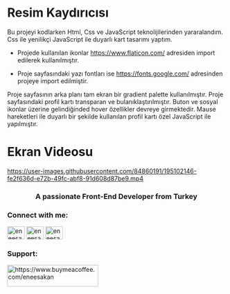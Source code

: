 # Resim Kaydırıcısı

Bu projeyi kodlarken Html, Css ve JavaScript teknolijilerinden yararalandım. Css ile yenilikçi JavaScript ile duyarlı kart tasarımı yaptım.

- Projede kullanılan ikonlar https://www.flaticon.com/ adresiden import edilerek kullanılmıştır.

- Proje sayfasındaki yazı fontları ise https://fonts.google.com/ adresinden projeye import edilmiştir.

Proje sayfasının arka planı tam ekran bir gradient palette kullanılmıştır. Proje sayfasındaki  profil kartı transparan ve bulanıklaştırılmıştır. Buton ve sosyal ikonlar üzerine gelindiğinded hover özellikler devreye girmektedir. Mause hareketleri ile duyarlı bir şekilde kullanılan profil kartı özel JavaScript ile yapılmıştır.

# Ekran Videosu

https://user-images.githubusercontent.com/84860191/195102146-fe2f636d-e72b-49fc-abf8-91d608d87be9.mp4


<h3 align="center">A passionate Front-End Developer from Turkey</h3>

<h3 align="left">Connect with me:</h3>
<p align="left">
<a href="https://twitter.com/eneesakan" target="blank"><img align="center" src="https://raw.githubusercontent.com/rahuldkjain/github-profile-readme-generator/master/src/images/icons/Social/twitter.svg" alt="eneesakan" height="30" width="40" /></a>
<a href="https://linkedin.com/in/eneesakan" target="blank"><img align="center" src="https://raw.githubusercontent.com/rahuldkjain/github-profile-readme-generator/master/src/images/icons/Social/linked-in-alt.svg" alt="eneesakan" height="30" width="40" /></a>
<a href="https://instagram.com/eneesakan" target="blank"><img align="center" src="https://raw.githubusercontent.com/rahuldkjain/github-profile-readme-generator/master/src/images/icons/Social/instagram.svg" alt="eneesakan" height="30" width="40" /></a>
</p>

<h3 align="left">Support:</h3>
<p><a href="https://www.buymeacoffee.com/https://www.buymeacoffee.com/eneesakan"> <img align="left" src="https://cdn.buymeacoffee.com/buttons/v2/default-yellow.png" height="50" width="210" alt="https://www.buymeacoffee.com/eneesakan" /></a></p><br><br>




